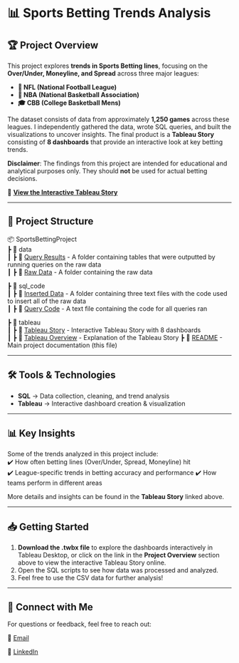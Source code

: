 # 📊 Sports Betting Trends Analysis  

## 🏆 Project Overview  
This project explores **trends in Sports Betting lines**, focusing on the **Over/Under, Moneyline, and Spread** across three major leagues:  
- **🏈 NFL (National Football League)**  
- **🏀 NBA (National Basketball Association)**  
- **🎓 CBB (College Basketball Mens)**  

The dataset consists of data from approximately **1,250 games** across these leagues. I independently gathered the data, wrote SQL queries, and built the visualizations to uncover insights. The final product is a **Tableau Story** consisting of **8 dashboards** that provide an interactive look at key betting trends.  

**Disclaimer**: The findings from this project are intended for educational and analytical purposes only. They should **not** be used for actual betting decisions.


🔗 **[View the Interactive Tableau Story](https://public.tableau.com/app/profile/dallas.murawski/viz/SportsBettingProject/Story1#1)**  

---

## 📂 Project Structure  

📦 SportsBettingProject  
 ┣ 📂 data  
 ┃ ┣ 📂 [Query Results](data/query_results/) - A folder containing tables that were outputted by running queries on the raw data  
 ┃ ┣ 📂 [Raw Data](data/raw_data/) - A folder containing the raw data
 
 ┣ 📂 sql_code  
 ┃ ┣ 📂 [Inserted Data](sql_code/inserted_data/) - A folder containing three text files with the code used to insert all of the raw data  
 ┃ ┣ 📜 [Query Code](sql_code/WrittenQueries.rtf) - A text file containing the code for all queries ran 
 
 ┣ 📂 tableau  
 ┃ ┣ 📜 [Tableau Story](<tableau/Sports Betting Project.twbx>) - Interactive Tableau Story with 8 dashboards  
 ┃ ┣ 📜 [Tableau Overview](tableau/tableau_overview.md) - Explanation of the Tableau Story 
 ┣ 📜 [README](README.md) - Main project documentation (this file)


---

## 🛠️ Tools & Technologies  
- **SQL** → Data collection, cleaning, and trend analysis  
- **Tableau** → Interactive dashboard creation & visualization
  
---

## 📊 Key Insights  
Some of the trends analyzed in this project include:  
✔️ How often betting lines (Over/Under, Spread, Moneyline) hit  
✔️ League-specific trends in betting accuracy and performance
✔️ How teams perform in different areas  

More details and insights can be found in the **Tableau Story** linked above.  

---

## 📥 Getting Started  
1. **Download the .twbx file** to explore the dashboards interactively in Tableau Desktop, or click on the link in the **Project Overview** section above to view the interactive Tableau Story online.  
2. Open the SQL scripts to see how data was processed and analyzed.  
3. Feel free to use the CSV data for further analysis!
 

---

## 🔗 Connect with Me  
For questions or feedback, feel free to reach out:

📧 [Email](dallasmurawski@gmail.com)

🔗 [LinkedIn](https://www.linkedin.com/in/dallas-murawski)  
